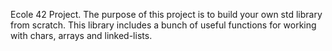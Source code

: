 Ecole 42 Project.
The purpose of this project is to build your own std library from scratch.
This library includes a bunch of useful functions for working with chars, arrays and linked-lists.
